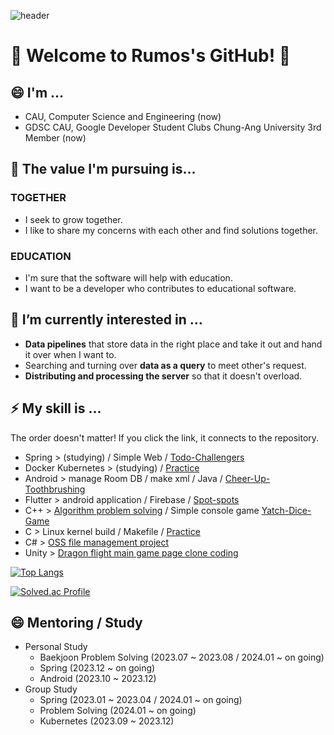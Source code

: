 ![header](https://capsule-render.vercel.app/api?type=wave&color=_hexcode&height=200&section=header)

# 👋 Welcome to Rumos's GitHub! 👋

## 😄 I'm ...
   - CAU, Computer Science and Engineering (now)
   - GDSC CAU, Google Developer Student Clubs Chung-Ang University 3rd Member (now)


## 🤔 The value I'm pursuing is...

### TOGETHER
   - I seek to grow together.
   - I like to share my concerns with each other and find solutions together.
### EDUCATION
   - I'm sure that the software will help with education.
   - I want to be a developer who contributes to educational software.


## 🌱 I’m currently interested in ...
   - **Data pipelines** that store data in the right place and take it out and hand it over when I want to.
   - Searching and turning over **data as a query** to meet other's request.
   - **Distributing and processing the server** so that it doesn't overload.


## ⚡ My skill is ...
The order doesn't matter! If you click the link, it connects to the repository.
   - Spring > (studying) / Simple Web / [Todo-Challengers](https://github.com/RumosZin/todoChallegers)
   - Docker Kubernetes > (studying) / [Practice](https://github.com/GDSC-CAU/GDSC-CAU-CI-CD)
   - Android > manage Room DB / make xml / Java / [Cheer-Up-Toothbrushing](https://github.com/RumosZin/capstone_cheerup_toothbrushing)
   - Flutter > android application / Firebase / [Spot-spots](https://github.com/SpotSpots/spots_front)
   - C++ > [Algorithm problem solving](https://github.com/RumosZin/algorithm-study) / Simple console game [Yatch-Dice-Game](https://github.com/RumosZin/Yacht_Project)
   - C > Linux kernel build / Makefile / [Practice](https://github.com/RumosZin/linux-kernel-source-code)
   - C# > [OSS file management project](https://github.com/RumosZin/Welcome-git)
   - Unity > [Dragon flight main game page clone coding](https://github.com/RumosZin/Unity_DragonFlight)

[![Top Langs](https://github-readme-stats.vercel.app/api/top-langs/?username=RumosZin)](https://github.com/anuraghazra/github-readme-stats)     

[![Solved.ac Profile](http://mazassumnida.wtf/api/v2/generate_badge?boj=01zxcv)](https://solved.ac/01zxcv/)
## 😄 Mentoring / Study

   - Personal Study
      - Baekjoon Problem Solving (2023.07 ~ 2023.08 / 2024.01 ~ on going)
      - Spring (2023.12 ~ on going)
      - Android (2023.10 ~ 2023.12)
   - Group Study
      - Spring (2023.01 ~ 2023.04 / 2024.01 ~ on going)
      - Problem Solving (2024.01 ~ on going)
      - Kubernetes (2023.09 ~ 2023.12)






<!--
**RumosZin/RumosZin** is a ✨ _special_ ✨ repository because its `README.md` (this file) appears on your GitHub profile.

Here are some ideas to get you started:

- 🔭 I’m currently working on ...
- 🌱 I’m currently learning ...
- 👯 I’m looking to collaborate on ...
- 🤔 I’m looking for help with ...
- 💬 Ask me about ...
- 📫 How to reach me: ...
- 😄 Pronouns: ...
- ⚡ Fun fact: ...
-->
